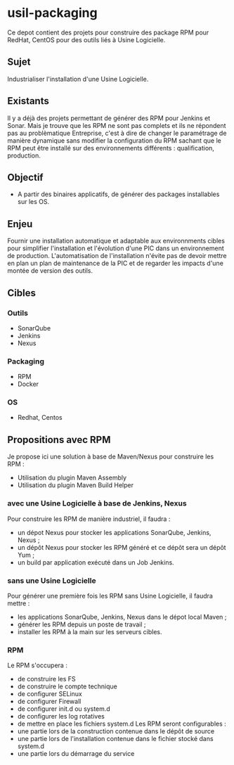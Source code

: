 # usil-packaging
Ce depot contient des projets pour construire des package RPM pour RedHat, CentOS pour des outils liés à Usine Logicielle.

## Sujet
Industrialiser l'installation d'une Usine Logicielle.

## Existants
Il y a déjà des projets permettant de générer des RPM pour Jenkins et Sonar.
Mais je trouve que les RPM ne sont pas complets et ils ne répondent pas au problèmatique Entreprise, c'est à dire de changer le paramétrage de manière dynamique sans modifier la configuration du RPM sachant que le RPM peut être installé sur des environnements différents : qualification, production.

## Objectif
* A partir des binaires applicatifs, de générer des packages installables sur les OS.

## Enjeu
Fournir une installation automatique et adaptable aux environnments cibles pour simplifier l'installation et l'évolution d'une PIC dans un environnement de production.
L'automatisation de l'installation n'évite pas de devoir mettre en plan un plan de maintenance de la PIC et de regarder les impacts d'une montée de version des outils.

## Cibles
### Outils
* SonarQube
* Jenkins
* Nexus

### Packaging
* RPM
* Docker

### OS
* Redhat, Centos

## Propositions avec RPM
Je propose ici une solution à base de Maven/Nexus pour construire les RPM :
* Utilisation du plugin Maven Assembly
* Utilisation du plugin Maven Build Helper

### avec une Usine Logicielle à base de Jenkins, Nexus
Pour construire les RPM de manière industriel, il faudra :
* un dépot Nexus pour stocker les applications SonarQube, Jenkins, Nexus ;
* un dépôt Nexus pour stocker les RPM généré et ce dépôt sera un dépôt Yum ;
* un build par application exécuté dans un Job Jenkins.

### sans une Usine Logicielle
Pour générer une première fois les RPM sans Usine Logicielle, il faudra mettre :
* les applications SonarQube, Jenkins, Nexus dans le dépot local Maven ;
* générer les RPM depuis un poste de travail ;
* installer les RPM à la main sur les serveurs cibles.

### RPM
Le RPM s'occupera :
* de construire les FS
* de construire le compte technique
* de configurer SELinux
* de configurer Firewall
* de configurer init.d ou system.d
* de configurer les log rotatives
* de mettre en place les fichiers system.d
Les RPM seront configurables :
* une partie lors de la construction contenue dans le dépôt de source
* une partie lors de l'installation contenue dans le fichier stocké dans system.d
* une partie lors du démarrage du service
